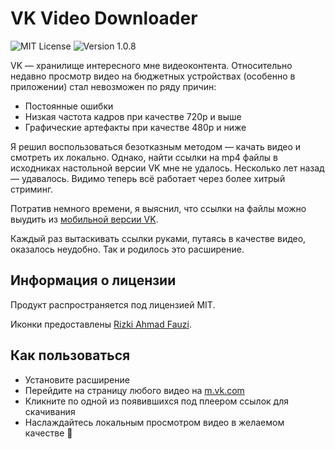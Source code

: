 # VK Video Downloader
![MIT License](https://img.shields.io/github/license/JustKappaMan/VK-Video-Downloader)
![Version 1.0.8](https://img.shields.io/badge/version-1.0.8-blue)

VK — хранилище интересного мне видеоконтента. Относительно недавно просмотр видео на бюджетных устройствах (особенно в приложении) стал невозможен по ряду причин:
* Постоянные ошибки
* Низкая частота кадров при качестве 720p и выше
* Графические артефакты при качестве 480p и ниже

Я решил воспользоваться безотказным методом — качать видео и смотреть их локально. Однако, найти ссылки на mp4 файлы в исходниках настольной версии VK мне не удалось. Несколько лет назад — удавалось. Видимо теперь всё работает через более хитрый стриминг.

Потратив немного времени, я выяснил, что ссылки на файлы можно выудить из [мобильной версии VK](https://m.vk.com/).

Каждый раз вытаскивать ссылки руками, путаясь в качестве видео, оказалось неудобно. Так и родилось это расширение.
## Информация о лицензии
Продукт распространяется под лицензией MIT.

Иконки предоставлены [Rizki Ahmad Fauzi](https://www.flaticon.com/authors/rizki-ahmad-fauzi).
## Как пользоваться
* Установите расширение
* Перейдите на страницу любого видео на [m.vk.com](https://m.vk.com/)
* Кликните по одной из появившихся под плеером ссылок для скачивания
* Наслаждайтесь локальным просмотром видео в желаемом качестве 🥳